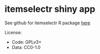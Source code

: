 # itemselectr shiny app

See github for itemselectr R package [here](https://github.com/ianhussey/itemselectr)



License: 

- Code: GPLv3+
- Data: CC0-1.0




